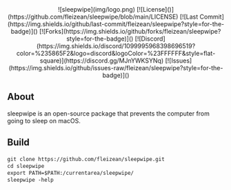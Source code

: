 <center>
![sleepwipe](img/logo.png)
[![License]()](https://github.com/fleizean/sleepwipe/blob/main/LICENSE) 
[![Last Commit](https://img.shields.io/github/last-commit/fleizean/sleepwipe?style=for-the-badge)]()
[![Forks](https://img.shields.io/github/forks/fleizean/sleepwipe?style=for-the-badge)]()
[![Discord](https://img.shields.io/discord/1099995968398696519?color=%235865F2&logo=discord&logoColor=%23FFFFFF&style=flat-square)](https://discord.gg/MJnYWKSYNq)
[![Issues](https://img.shields.io/github/issues-raw/fleizean/sleepwipe?style=for-the-badge)]()
</center>

## About
sleepwipe is an open-source package that prevents the computer from going to sleep on macOS.

## Build

    git clone https://github.com/fleizean/sleepwipe.git
    cd sleepwipe
    export PATH=$PATH:/currentarea/sleepwipe/
    sleepwipe -help
